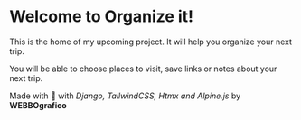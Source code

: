 # Welcome to Organize it!

This is the home of my upcoming project. It will help you organize your next trip.

You will be able to choose places to visit, save links or notes about your next trip.

Made with 🩶 with *Django, TailwindCSS, Htmx and Alpine.js* by **WEBBOgrafico**
